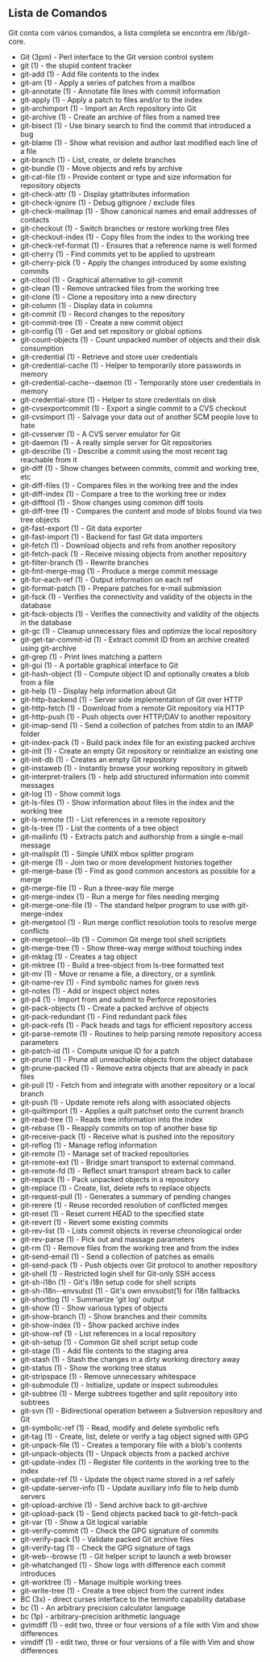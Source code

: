 Lista de Comandos
-----------------

Git conta com vários comandos, a lista completa se encontra em
/lib/git-core.

- Git (3pm)            - Perl interface to the Git version control system
- git (1)              - the stupid content tracker
- git-add (1)          - Add file contents to the index
- git-am (1)           - Apply a series of patches from a mailbox
- git-annotate (1)     - Annotate file lines with commit information
- git-apply (1)        - Apply a patch to files and/or to the index
- git-archimport (1)   - Import an Arch repository into Git
- git-archive (1)      - Create an archive of files from a named tree
- git-bisect (1)       - Use binary search to find the commit that introduced a bug
- git-blame (1)        - Show what revision and author last modified each line of a file
- git-branch (1)       - List, create, or delete branches
- git-bundle (1)       - Move objects and refs by archive
- git-cat-file (1)     - Provide content or type and size information for repository objects
- git-check-attr (1)   - Display gitattributes information
- git-check-ignore (1) - Debug gitignore / exclude files
- git-check-mailmap (1) - Show canonical names and email addresses of contacts
- git-checkout (1)     - Switch branches or restore working tree files
- git-checkout-index (1) - Copy files from the index to the working tree
- git-check-ref-format (1) - Ensures that a reference name is well formed
- git-cherry (1)       - Find commits yet to be applied to upstream
- git-cherry-pick (1)  - Apply the changes introduced by some existing commits
- git-citool (1)       - Graphical alternative to git-commit
- git-clean (1)        - Remove untracked files from the working tree
- git-clone (1)        - Clone a repository into a new directory
- git-column (1)       - Display data in columns
- git-commit (1)       - Record changes to the repository
- git-commit-tree (1)  - Create a new commit object
- git-config (1)       - Get and set repository or global options
- git-count-objects (1) - Count unpacked number of objects and their disk consumption
- git-credential (1)   - Retrieve and store user credentials
- git-credential-cache (1) - Helper to temporarily store passwords in memory
- git-credential-cache--daemon (1) - Temporarily store user credentials in memory
- git-credential-store (1) - Helper to store credentials on disk
- git-cvsexportcommit (1) - Export a single commit to a CVS checkout
- git-cvsimport (1)    - Salvage your data out of another SCM people love to hate
- git-cvsserver (1)    - A CVS server emulator for Git
- git-daemon (1)       - A really simple server for Git repositories
- git-describe (1)     - Describe a commit using the most recent tag reachable from it
- git-diff (1)         - Show changes between commits, commit and working tree, etc
- git-diff-files (1)   - Compares files in the working tree and the index
- git-diff-index (1)   - Compare a tree to the working tree or index
- git-difftool (1)     - Show changes using common diff tools
- git-diff-tree (1)    - Compares the content and mode of blobs found via two tree objects
- git-fast-export (1)  - Git data exporter
- git-fast-import (1)  - Backend for fast Git data importers
- git-fetch (1)        - Download objects and refs from another repository
- git-fetch-pack (1)   - Receive missing objects from another repository
- git-filter-branch (1) - Rewrite branches
- git-fmt-merge-msg (1) - Produce a merge commit message
- git-for-each-ref (1) - Output information on each ref
- git-format-patch (1) - Prepare patches for e-mail submission
- git-fsck (1)         - Verifies the connectivity and validity of the objects in the database
- git-fsck-objects (1) - Verifies the connectivity and validity of the objects in the database
- git-gc (1)           - Cleanup unnecessary files and optimize the local repository
- git-get-tar-commit-id (1) - Extract commit ID from an archive created using git-archive
- git-grep (1)         - Print lines matching a pattern
- git-gui (1)          - A portable graphical interface to Git
- git-hash-object (1)  - Compute object ID and optionally creates a blob from a file
- git-help (1)         - Display help information about Git
- git-http-backend (1) - Server side implementation of Git over HTTP
- git-http-fetch (1)   - Download from a remote Git repository via HTTP
- git-http-push (1)    - Push objects over HTTP/DAV to another repository
- git-imap-send (1)    - Send a collection of patches from stdin to an IMAP folder
- git-index-pack (1)   - Build pack index file for an existing packed archive
- git-init (1)         - Create an empty Git repository or reinitialize an existing one
- git-init-db (1)      - Creates an empty Git repository
- git-instaweb (1)     - Instantly browse your working repository in gitweb
- git-interpret-trailers (1) - help add structured information into commit messages
- git-log (1)          - Show commit logs
- git-ls-files (1)     - Show information about files in the index and the working tree
- git-ls-remote (1)    - List references in a remote repository
- git-ls-tree (1)      - List the contents of a tree object
- git-mailinfo (1)     - Extracts patch and authorship from a single e-mail message
- git-mailsplit (1)    - Simple UNIX mbox splitter program
- git-merge (1)        - Join two or more development histories together
- git-merge-base (1)   - Find as good common ancestors as possible for a merge
- git-merge-file (1)   - Run a three-way file merge
- git-merge-index (1)  - Run a merge for files needing merging
- git-merge-one-file (1) - The standard helper program to use with git-merge-index
- git-mergetool (1)    - Run merge conflict resolution tools to resolve merge conflicts
- git-mergetool--lib (1) - Common Git merge tool shell scriptlets
- git-merge-tree (1)   - Show three-way merge without touching index
- git-mktag (1)        - Creates a tag object
- git-mktree (1)       - Build a tree-object from ls-tree formatted text
- git-mv (1)           - Move or rename a file, a directory, or a symlink
- git-name-rev (1)     - Find symbolic names for given revs
- git-notes (1)        - Add or inspect object notes
- git-p4 (1)           - Import from and submit to Perforce repositories
- git-pack-objects (1) - Create a packed archive of objects
- git-pack-redundant (1) - Find redundant pack files
- git-pack-refs (1)    - Pack heads and tags for efficient repository access
- git-parse-remote (1) - Routines to help parsing remote repository access parameters
- git-patch-id (1)     - Compute unique ID for a patch
- git-prune (1)        - Prune all unreachable objects from the object database
- git-prune-packed (1) - Remove extra objects that are already in pack files
- git-pull (1)         - Fetch from and integrate with another repository or a local branch
- git-push (1)         - Update remote refs along with associated objects
- git-quiltimport (1)  - Applies a quilt patchset onto the current branch
- git-read-tree (1)    - Reads tree information into the index
- git-rebase (1)       - Reapply commits on top of another base tip
- git-receive-pack (1) - Receive what is pushed into the repository
- git-reflog (1)       - Manage reflog information
- git-remote (1)       - Manage set of tracked repositories
- git-remote-ext (1)   - Bridge smart transport to external command.
- git-remote-fd (1)    - Reflect smart transport stream back to caller
- git-repack (1)       - Pack unpacked objects in a repository
- git-replace (1)      - Create, list, delete refs to replace objects
- git-request-pull (1) - Generates a summary of pending changes
- git-rerere (1)       - Reuse recorded resolution of conflicted merges
- git-reset (1)        - Reset current HEAD to the specified state
- git-revert (1)       - Revert some existing commits
- git-rev-list (1)     - Lists commit objects in reverse chronological order
- git-rev-parse (1)    - Pick out and massage parameters
- git-rm (1)           - Remove files from the working tree and from the index
- git-send-email (1)   - Send a collection of patches as emails
- git-send-pack (1)    - Push objects over Git protocol to another repository
- git-shell (1)        - Restricted login shell for Git-only SSH access
- git-sh-i18n (1)      - Git's i18n setup code for shell scripts
- git-sh-i18n--envsubst (1) - Git's own envsubst(1) for i18n fallbacks
- git-shortlog (1)     - Summarize 'git log' output
- git-show (1)         - Show various types of objects
- git-show-branch (1)  - Show branches and their commits
- git-show-index (1)   - Show packed archive index
- git-show-ref (1)     - List references in a local repository
- git-sh-setup (1)     - Common Git shell script setup code
- git-stage (1)        - Add file contents to the staging area
- git-stash (1)        - Stash the changes in a dirty working directory away
- git-status (1)       - Show the working tree status
- git-stripspace (1)   - Remove unnecessary whitespace
- git-submodule (1)    - Initialize, update or inspect submodules
- git-subtree (1)      - Merge subtrees together and split repository into subtrees
- git-svn (1)          - Bidirectional operation between a Subversion repository and Git
- git-symbolic-ref (1) - Read, modify and delete symbolic refs
- git-tag (1)          - Create, list, delete or verify a tag object signed with GPG
- git-unpack-file (1)  - Creates a temporary file with a blob's contents
- git-unpack-objects (1) - Unpack objects from a packed archive
- git-update-index (1) - Register file contents in the working tree to the index
- git-update-ref (1)   - Update the object name stored in a ref safely
- git-update-server-info (1) - Update auxiliary info file to help dumb servers
- git-upload-archive (1) - Send archive back to git-archive
- git-upload-pack (1)  - Send objects packed back to git-fetch-pack
- git-var (1)          - Show a Git logical variable
- git-verify-commit (1) - Check the GPG signature of commits
- git-verify-pack (1)  - Validate packed Git archive files
- git-verify-tag (1)   - Check the GPG signature of tags
- git-web--browse (1)  - Git helper script to launch a web browser
- git-whatchanged (1)  - Show logs with difference each commit introduces
- git-worktree (1)     - Manage multiple working trees
- git-write-tree (1)   - Create a tree object from the current index
- BC (3x)              - direct curses interface to the terminfo capability database
- bc (1)               - An arbitrary precision calculator language
- bc (1p)              - arbitrary-precision arithmetic language
- gvimdiff (1)         - edit two, three or four versions of a file with Vim and show differences
- vimdiff (1)          - edit two, three or four versions of a file with Vim and show differences
